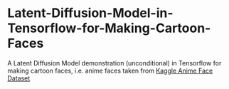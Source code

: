 # Latent-Diffusion-Model-in-Tensorflow-for-Making-Cartoon-Faces
A Latent Diffusion Model demonstration (unconditional) in Tensorflow for making cartoon faces, i.e. anime faces taken from [Kaggle Anime Face Dataset](https://www.kaggle.com/datasets/splcher/animefacedataset)
